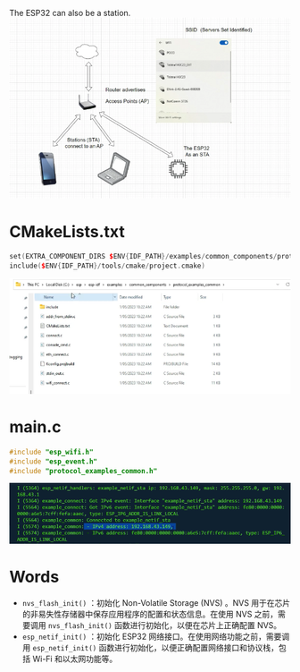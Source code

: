 The ESP32 can also be a station.
![internet connection](https://github.com/afterCherry/Learn-ESP32/blob/main/Images/internet%20connection.png)

# CMakeLists.txt
```C++
set(EXTRA_COMPONENT_DIRS $ENV{IDF_PATH}/examples/common_components/protocol_examples_common)
include($ENV{IDF_PATH}/tools/cmake/project.cmake)
```
![connect examples](https://github.com/afterCherry/Learn-ESP32/blob/main/Images/connect%20examples.png) <br>

# main.c
```C++
#include "esp_wifi.h"
#include "esp_event.h"
#include "protocol_examples_common.h"
```
![connect ip address](https://github.com/afterCherry/Learn-ESP32/blob/main/Images/connect%20ip%20address.png) <br>


# Words
- `nvs_flash_init()` ：初始化 Non-Volatile Storage (NVS) 。NVS 用于在芯片的非易失性存储器中保存应用程序的配置和状态信息。在使用 NVS 之前，需要调用 `nvs_flash_init()` 函数进行初始化，以便在芯片上正确配置 NVS。
- `esp_netif_init()` ：初始化 ESP32 网络接口。在使用网络功能之前，需要调用 `esp_netif_init()` 函数进行初始化，以便正确配置网络接口和协议栈，包括 Wi-Fi 和以太网功能等。
